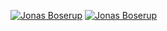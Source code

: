 [![Jonas Boserup](https://github-readme-stats.vercel.app/api?username=boserup&count_private=true&show_icons=true&hide_title=true&bg_color=00000000&hide_border=true&layout&theme=dark#gh-dark-mode-only)](https://github.com/boserup#gh-dark-mode-only)
[![Jonas Boserup](https://github-readme-stats.vercel.app/api?username=boserup&count_private=true&show_icons=true&hide_title=true&bg_color=00000000&hide_border=true&theme=default#gh-light-mode-only)](https://github.com/boserups#gh-light-mode-only)
